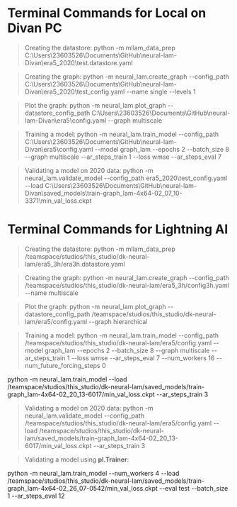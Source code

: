 # Terminal Commands for Local on Divan PC

> Creating the datastore: python -m mllam_data_prep C:\Users\23603526\Documents\GitHub\neural-lam-Divan\era5_2020\test.datastore.yaml

> Creating the graph: python -m neural_lam.create_graph --config_path C:\Users\23603526\Documents\GitHub\neural-lam-Divan\era5_2020\test_config.yaml --name single --levels 1

> Plot the graph: python -m neural_lam.plot_graph --datastore_config_path C:\Users\23603526\Documents\GitHub\neural-lam-Divan\era5\config.yaml --graph multiscale

> Training a model: python -m neural_lam.train_model --config_path C:\Users\23603526\Documents\GitHub\neural-lam-Divan\era5\config.yaml --model graph_lam --epochs 2 --batch_size 8 --graph multiscale --ar_steps_train 1 --loss wmse --ar_steps_eval 7

> Validating a model on 2020 data: python -m neural_lam.validate_model --config_path era5_2020\test_config.yaml --load C:\Users\23603526\Documents\GitHub\neural-lam-Divan\saved_models\train-graph_lam-4x64-02_07_10-3371\min_val_loss.ckpt

# Terminal Commands for Lightning AI

> Creating the datastore: python -m mllam_data_prep /teamspace/studios/this_studio/dk-neural-lam/era5_3h/era3h.datastore.yaml

> Creating the graph: python -m neural_lam.create_graph --config_path /teamspace/studios/this_studio/dk-neural-lam/era5_3h/config3h.yaml --name multiscale

> Plot the graph: python -m neural_lam.plot_graph --datastore_config_path /teamspace/studios/this_studio/dk-neural-lam/era5/config.yaml --graph hierarchical

> Training a model: python -m neural_lam.train_model --config_path /teamspace/studios/this_studio/dk-neural-lam/era5/config.yaml --model graph_lam --epochs 2 --batch_size 8 --graph multiscale --ar_steps_train 1 --loss wmse --ar_steps_eval 7 --num_workers 16 --num_future_forcing_steps 0

python -m neural_lam.train_model --load /teamspace/studios/this_studio/dk-neural-lam/saved_models/train-graph_lam-4x64-02_20_13-6017/min_val_loss.ckpt --ar_steps_train 3

> Validating a model on 2020 data: python -m neural_lam.validate_model --config_path /teamspace/studios/this_studio/dk-neural-lam/era5/config.yaml --load /teamspace/studios/this_studio/dk-neural-lam/saved_models/train-graph_lam-4x64-02_20_13-6017/min_val_loss.ckpt --ar_steps_train 3

> Validating a model using **pl.Trainer**: 

python -m neural_lam.train_model --num_workers 4 --load /teamspace/studios/this_studio/dk-neural-lam/saved_models/train-graph_lam-4x64-02_26_07-0542/min_val_loss.ckpt --eval test --batch_size 1 --ar_steps_eval 12